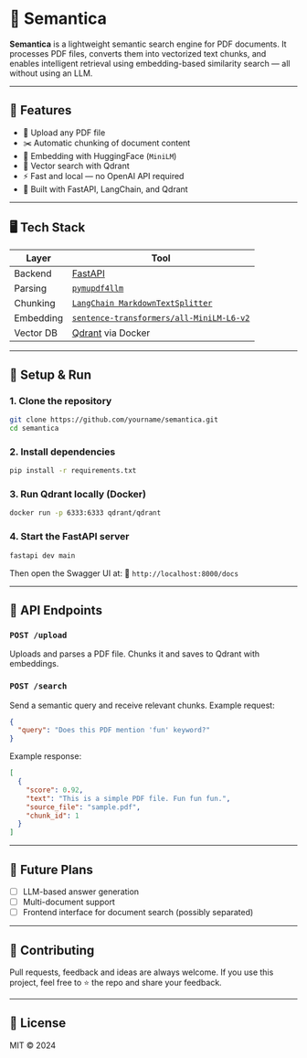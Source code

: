 # 🧠 Semantica

**Semantica** is a lightweight semantic search engine for PDF documents.
It processes PDF files, converts them into vectorized text chunks, and enables intelligent retrieval using embedding-based similarity search — all without using an LLM.

---

## 🚀 Features

* 📄 Upload any PDF file
* ✂️ Automatic chunking of document content
* 🔢 Embedding with HuggingFace (`MiniLM`)
* 🧠 Vector search with Qdrant
* ⚡ Fast and local — no OpenAI API required
* 📆 Built with FastAPI, LangChain, and Qdrant

---

## 🖥️ Tech Stack

| Layer     | Tool                                                   |
| --------- | ------------------------------------------------------ |
| Backend   | [FastAPI](https://fastapi.tiangolo.com/)               |
| Parsing   | [`pymupdf4llm`](https://pypi.org/project/pymupdf4llm/) |
| Chunking  | [`LangChain MarkdownTextSplitter`](https://python.langchain.com/api_reference/text_splitters/markdown/langchain_text_splitters.markdown.MarkdownTextSplitter.html)                       |
| Embedding | [`sentence-transformers/all-MiniLM-L6-v2`](https://huggingface.co/sentence-transformers/all-MiniLM-L6-v2)               |
| Vector DB | [Qdrant](https://qdrant.tech/) via Docker              |

---

## 🔧 Setup & Run

### 1. Clone the repository

```bash
git clone https://github.com/yourname/semantica.git
cd semantica
```

### 2. Install dependencies

```bash
pip install -r requirements.txt
```

### 3. Run Qdrant locally (Docker)

```bash
docker run -p 6333:6333 qdrant/qdrant
```

### 4. Start the FastAPI server

```bash
fastapi dev main
```

Then open the Swagger UI at:
📍 `http://localhost:8000/docs`

---

## 🦪 API Endpoints

### `POST /upload`

Uploads and parses a PDF file.
Chunks it and saves to Qdrant with embeddings.

### `POST /search`

Send a semantic query and receive relevant chunks.
Example request:

```json
{
  "query": "Does this PDF mention 'fun' keyword?"
}
```

Example response:

```json
[
  {
    "score": 0.92,
    "text": "This is a simple PDF file. Fun fun fun.",
    "source_file": "sample.pdf",
    "chunk_id": 1
  }
]
```

---

## 📜 Future Plans

* [ ] LLM-based answer generation
* [ ] Multi-document support
* [ ] Frontend interface for document search (possibly separated)

---

## 🤝 Contributing

Pull requests, feedback and ideas are always welcome.
If you use this project, feel free to ⭐️ the repo and share your feedback.

---

## 📄 License

MIT © 2024
